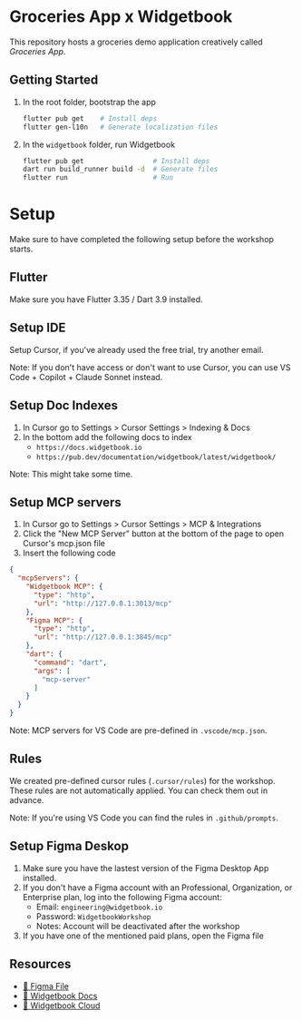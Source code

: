 # Groceries App x Widgetbook

This repository hosts a groceries demo application creatively called _Groceries App_.

## Getting Started

1. In the root folder, bootstrap the app

   ```bash
   flutter pub get    # Install deps
   flutter gen-l10n   # Generate localization files
   ```

1. In the `widgetbook` folder, run Widgetbook

   ```bash
   flutter pub get                 # Install deps
   dart run build_runner build -d  # Generate files
   flutter run                     # Run
   ```

# Setup

Make sure to have completed the following setup before the workshop starts. 

## Flutter

Make sure you have Flutter 3.35 / Dart 3.9 installed.

## Setup IDE

Setup Cursor, if you've already used the free trial, try another email. 

Note: If you don't have access or don't want to use Cursor, you can use VS Code + Copilot + Claude Sonnet instead. 

## Setup Doc Indexes

1. In Cursor go to Settings > Cursor Settings > Indexing & Docs
1. In the bottom add the following docs to index
   - `https://docs.widgetbook.io` 
   - `https://pub.dev/documentation/widgetbook/latest/widgetbook/`

Note: This might take some time. 

## Setup MCP servers

1. In Cursor go to Settings > Cursor Settings > MCP & Integrations
1. Click the "New MCP Server" button at the bottom of the page to open Cursor's mcp.json file
1. Insert the following code

```json
{
  "mcpServers": {
    "Widgetbook MCP": {
      "type": "http",
      "url": "http://127.0.0.1:3013/mcp"
    },
    "Figma MCP": {
      "type": "http",
      "url": "http://127.0.0.1:3845/mcp"
    },
    "dart": {
      "command": "dart",
      "args": [
        "mcp-server"
      ]
    }
  }
}
```

Note: MCP servers for VS Code are pre-defined in `.vscode/mcp.json`. 

## Rules

We created pre-defined cursor rules (`.cursor/rules`) for the workshop. 
These rules are not automatically applied. 
You can check them out in advance. 

Note: If you're using VS Code you can find the rules in `.github/prompts`. 

## Setup Figma Deskop

1. Make sure you have the lastest version of the Figma Desktop App installed. 
1. If you don't have a Figma account with an Professional, Organization, or Enterprise plan, log into the following Figma account:
   - Email: `engineering@widgetbook.io`
   - Password: `WidgetbookWorkshop`
   - Notes: Account will be deactivated after the workshop 
1. If you have one of the mentioned paid plans, open the Figma file

## Resources

- [🔗 Figma File](https://www.figma.com/design/z68rSm9RwJ2pquWp1imejn/Groceries-Demo--F-F-?node-id=7235-4663&t=Inzc918bUkay9IZc-4)
- [🔗 Widgetbook Docs](https://docs.widgetbook.io/)
- [🔗 Widgetbook Cloud](https://app.widgetbook.io/)
